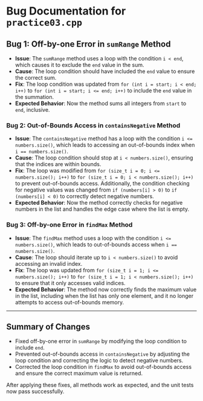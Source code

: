 # Bug Documentation for `practice03.cpp`

## Bug 1: **Off-by-one Error in `sumRange` Method**
- **Issue**: The `sumRange` method uses a loop with the condition `i < end`, which causes it to exclude the `end` value in the sum.
- **Cause**: The loop condition should have included the `end` value to ensure the correct sum. 
- **Fix**: The loop condition was updated from `for (int i = start; i < end; i++)` to `for (int i = start; i <= end; i++)` to include the `end` value in the summation.
- **Expected Behavior**: Now the method sums all integers from `start` to `end`, inclusive.

### Bug 2: **Out-of-Bounds Access in `containsNegative` Method**
- **Issue**: The `containsNegative` method has a loop with the condition `i <= numbers.size()`, which leads to accessing an out-of-bounds index when `i == numbers.size()`.
- **Cause**: The loop condition should stop at `i < numbers.size()`, ensuring that the indices are within bounds.
- **Fix**: The loop was modified from `for (size_t i = 0; i <= numbers.size(); i++)` to `for (size_t i = 0; i < numbers.size(); i++)` to prevent out-of-bounds access. Additionally, the condition checking for negative values was changed from `if (numbers[i] > 0)` to `if (numbers[i] < 0)` to correctly detect negative numbers.
- **Expected Behavior**: Now the method correctly checks for negative numbers in the list and handles the edge case where the list is empty.

### Bug 3: **Off-by-one Error in `findMax` Method**
- **Issue**: The `findMax` method uses a loop with the condition `i <= numbers.size()`, which leads to out-of-bounds access when `i == numbers.size()`.
- **Cause**: The loop should iterate up to `i < numbers.size()` to avoid accessing an invalid index.
- **Fix**: The loop was updated from `for (size_t i = 1; i <= numbers.size(); i++)` to `for (size_t i = 1; i < numbers.size(); i++)` to ensure that it only accesses valid indices. 
- **Expected Behavior**: The method now correctly finds the maximum value in the list, including when the list has only one element, and it no longer attempts to access out-of-bounds memory.

---

## Summary of Changes
- Fixed off-by-one error in `sumRange` by modifying the loop condition to include `end`.
- Prevented out-of-bounds access in `containsNegative` by adjusting the loop condition and correcting the logic to detect negative numbers.
- Corrected the loop condition in `findMax` to avoid out-of-bounds access and ensure the correct maximum value is returned.

After applying these fixes, all methods work as expected, and the unit tests now pass successfully.

